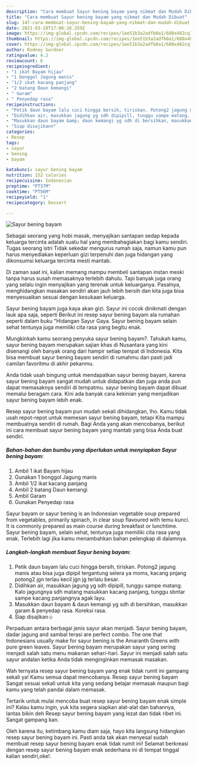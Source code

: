 ```yaml
---
description: "Cara membuat Sayur bening bayam yang nikmat dan Mudah Dibuat"
title: "Cara membuat Sayur bening bayam yang nikmat dan Mudah Dibuat"
slug: 147-cara-membuat-sayur-bening-bayam-yang-nikmat-dan-mudah-dibuat
date: 2021-03-28T17:08:16.259Z
image: https://img-global.cpcdn.com/recipes/1ee51b3a2adfb0a1/680x482cq70/sayur-bening-bayam-foto-resep-utama.jpg
thumbnail: https://img-global.cpcdn.com/recipes/1ee51b3a2adfb0a1/680x482cq70/sayur-bening-bayam-foto-resep-utama.jpg
cover: https://img-global.cpcdn.com/recipes/1ee51b3a2adfb0a1/680x482cq70/sayur-bening-bayam-foto-resep-utama.jpg
author: Rodney Gardner
ratingvalue: 4.2
reviewcount: 6
recipeingredient:
- "1 ikat Bayam hijau"
- "1 bonggol Jagung manis"
- "1/2 ikat kacang panjang"
- "2 batang Daun kemangi"
- " Garam"
- " Penyedap rasa"
recipeinstructions:
- "Petik daun bayam lalu cuci hingga bersih, tiriskan. Potong2 jagung manis atau bisa juga dipipil tergantung selera ya moms, kacang pnjang potong2 jgn terlau kecil jgn jg terlalu besar."
- "Didihkan air, masukkan jagung yg sdh dipipill, tunggu sampe matang. Kalo jagungnya sdh matang masukkan kacang panjang, tunggu sbntar sampe kacang panjangnya agak layu."
- "Masukkan daun bayam &amp; daun kemangi yg sdh di bersihkan, masukkan garam &amp; penyedap rasa. Koreksi rasa."
- "Siap disajikan☺️"
categories:
- Resep
tags:
- sayur
- bening
- bayam

katakunci: sayur bening bayam 
nutrition: 152 calories
recipecuisine: Indonesian
preptime: "PT37M"
cooktime: "PT56M"
recipeyield: "1"
recipecategory: Dessert

---
```



![Sayur bening bayam](https://img-global.cpcdn.com/recipes/1ee51b3a2adfb0a1/680x482cq70/sayur-bening-bayam-foto-resep-utama.jpg)

Sebagai seorang yang hobi masak, menyajikan santapan sedap kepada keluarga tercinta adalah suatu hal yang membahagiakan bagi kamu sendiri. Tugas seorang istri Tidak sekedar mengurus rumah saja, namun kamu pun harus menyediakan keperluan gizi terpenuhi dan juga hidangan yang dikonsumsi keluarga tercinta mesti mantab.

Di zaman  saat ini, kalian memang mampu membeli santapan instan meski tanpa harus susah memasaknya terlebih dahulu. Tapi banyak juga orang yang selalu ingin menyajikan yang terenak untuk keluarganya. Pasalnya, menghidangkan masakan sendiri akan jauh lebih bersih dan kita juga bisa menyesuaikan sesuai dengan kesukaan keluarga. 

Sayur bening bayam juga kaya akan gizi. Sayur ini cocok dinikmati dengan lauk apa saja, seperti Berikut ini resep sayur bening bayam ala rumahan seperti dalam buku &#34;Hidangan Sayur Gaya. Sayur bening bayam selain sehat tentunya juga memiliki cita rasa yang begitu enak.

Mungkinkah kamu seorang penyuka sayur bening bayam?. Tahukah kamu, sayur bening bayam merupakan sajian khas di Nusantara yang kini disenangi oleh banyak orang dari hampir setiap tempat di Indonesia. Kita bisa membuat sayur bening bayam sendiri di rumahmu dan pasti jadi camilan favoritmu di akhir pekanmu.

Anda tidak usah bingung untuk mendapatkan sayur bening bayam, karena sayur bening bayam sangat mudah untuk didapatkan dan juga anda pun dapat memasaknya sendiri di tempatmu. sayur bening bayam dapat dibuat memalui beragam cara. Kini ada banyak cara kekinian yang menjadikan sayur bening bayam lebih enak.

Resep sayur bening bayam pun mudah sekali dihidangkan, lho. Kamu tidak usah repot-repot untuk memesan sayur bening bayam, tetapi Kita mampu membuatnya sendiri di rumah. Bagi Anda yang akan mencobanya, berikut ini cara membuat sayur bening bayam yang mantab yang bisa Anda buat sendiri.

<!--inarticleads1-->

##### Bahan-bahan dan bumbu yang diperlukan untuk menyiapkan Sayur bening bayam:

1. Ambil 1 ikat Bayam hijau
1. Gunakan 1 bonggol Jagung manis
1. Ambil 1/2 ikat kacang panjang
1. Ambil 2 batang Daun kemangi
1. Ambil  Garam
1. Gunakan  Penyedap rasa


Sayur bayam or sayur bening is an Indonesian vegetable soup prepared from vegetables, primarily spinach, in clear soup flavoured with temu kunci. It is commonly prepared as main course during breakfast or lunchtime. Sayur bening bayam, selain sehat, tentunya juga memiliki cita rasa yang enak. Terlebih lagi jika kamu menambahkan bahan pelengkap di dalamnya. 

<!--inarticleads2-->

##### Langkah-langkah membuat Sayur bening bayam:

1. Petik daun bayam lalu cuci hingga bersih, tiriskan. Potong2 jagung manis atau bisa juga dipipil tergantung selera ya moms, kacang pnjang potong2 jgn terlau kecil jgn jg terlalu besar.
1. Didihkan air, masukkan jagung yg sdh dipipill, tunggu sampe matang. Kalo jagungnya sdh matang masukkan kacang panjang, tunggu sbntar sampe kacang panjangnya agak layu.
1. Masukkan daun bayam &amp; daun kemangi yg sdh di bersihkan, masukkan garam &amp; penyedap rasa. Koreksi rasa.
1. Siap disajikan☺️


Perpaduan antara berbagai jenis sayur akan menjadi. Sayur bening bayam, dadar jagung and sambal terasi are perfect combo. The one that Indonesians usually make for sayur bening is the Amaranth Greens with pure green leaves. Sayur bening bayam merupakan sayur yang sering menjadi salah satu menu makanan sehari-hari. Sayur ini menjadi salah satu sayur andalan ketika Anda tidak menginginkan memasak masakan. 

Wah ternyata resep sayur bening bayam yang enak tidak rumit ini gampang sekali ya! Kamu semua dapat mencobanya. Resep sayur bening bayam Sangat sesuai sekali untuk kita yang sedang belajar memasak maupun bagi kamu yang telah pandai dalam memasak.

Tertarik untuk mulai mencoba buat resep sayur bening bayam enak simple ini? Kalau kamu ingin, yuk kita segera siapkan alat-alat dan bahannya, lantas bikin deh Resep sayur bening bayam yang lezat dan tidak ribet ini. Sangat gampang kan. 

Oleh karena itu, ketimbang kamu diam saja, hayo kita langsung hidangkan resep sayur bening bayam ini. Pasti anda tak akan menyesal sudah membuat resep sayur bening bayam enak tidak rumit ini! Selamat berkreasi dengan resep sayur bening bayam enak sederhana ini di tempat tinggal kalian sendiri,oke!.

